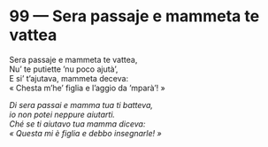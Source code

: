 # 99 — Sera passaje e mammeta te vattea

Sera passaje e mammeta te vattea,  
Nu’ te putiette ’nu poco ajutà’,  
E si’ t’ajutava, mammeta deceva:  
« Chesta m’he’ figlia e l’aggio da ’mparà’! »

_Di sera passai e mamma tua ti batteva,  
io non potei neppure aiutarti.  
Ché se ti aiutavo tua mamma diceva:  
« Questa mi è figlia e debbo insegnarle! »_

